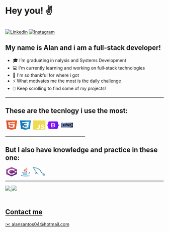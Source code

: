 
# Hey you! ✌ <div style="border: 1px solid white; width: 20%; margin-top: 10px"></div>

<div>

[![Linkedin](https://img.shields.io/badge/LinkedIn-0077B5?style=for-the-badge&logo=linkedin&logoColor=white)](https://www.linkedin.com/in/alan-santos-profile/)
[![Instagram](https://img.shields.io/badge/Instagram-E4405F?style=for-the-badge&logo=instagram&logoColor=white)](https://www.instagram.com/alansanoficial/)




</div>

## My name is Alan and i am a full-stack developer! 


- 🎓 I’m graduating in nalysis and Systems Development
- 💻 I'm currently learning and working on full-stack technologies
- 🙏 I'm so thankful for where i got 
- ⚡ What motivates me the most is the daily challenge
- 🖱️  Keep scrolling to find some of my projects!

---

## These are the tecnlogy i use the most:
<div style="display: inline_block">
   <img align="center" alt="Alan-HTML" height="30" width="40" src="https://raw.githubusercontent.com/devicons/devicon/master/icons/html5/html5-original.svg">
   <img align="center" alt="Alan-CSS" height="30" width="40" src="https://raw.githubusercontent.com/devicons/devicon/master/icons/css3/css3-original.svg">
   <img align="center" alt="Alan-Js" height="30" width="40" src="https://raw.githubusercontent.com/devicons/devicon/master/icons/javascript/javascript-plain.svg">  
   <img align="center" alt="Alan-Bootstrap" height="30" width="40" src="https://raw.githubusercontent.com/devicons/devicon/master/icons/bootstrap/bootstrap-original.svg">  
  <img align="center" alt="Rafa-CSS" height="30" width="40" src="https://raw.githubusercontent.com/devicons/devicon/master/icons/php/php-original.svg">
</div>

<div style="border: 1px solid gray; width: 50%; margin-top: 20px"></div>

## But I also have knowledge and practice in these one:
<div style="display: inline_block;">
   <img align="center" alt="Alan-CSHARP" height="30" width="40" src="https://raw.githubusercontent.com/devicons/devicon/master/icons/csharp/csharp-original.svg">
   <img align="center" alt="Alan-JAVA" height="30" width="40" src="https://raw.githubusercontent.com/devicons/devicon/master/icons/java/java-original.svg">
   <img align="center" alt="Alan-MYSQL" height="30" width="40" src="https://raw.githubusercontent.com/devicons/devicon/master/icons/mysql/mysql-original.svg">

</div>

----

<div style="display: inline_block; margin-top: 10px;">
  <a href="https://github.com/AlanEditor">
  <img height="180em" src="https://github-readme-stats.vercel.app/api?username=AlanEditor&show_icons=true&theme=dark&include_all_commits=true&count_private=true"/>
  <img height="180em" src="https://github-readme-stats.vercel.app/api/top-langs/?username=AlanEditor&layout=compact&langs_count=7&theme=dark"/>
</div>

<div style="border: 1px solid white; margin-top: 20px; margin-bottom: 25px"></div>

## Contact me 
 ✉️  alansantos04@hotmail.com

